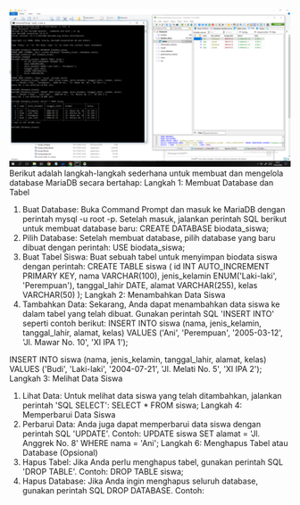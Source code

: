 ![mariadb 15 februari 2024.png](/assets/images/maria/gambar1.png)
Berikut adalah langkah-langkah sederhana untuk membuat dan mengelola database MariaDB secara bertahap:
Langkah 1: Membuat Database dan Tabel
1. Buat Database: Buka Command Prompt dan masuk ke MariaDB dengan perintah mysql -u root -p. Setelah masuk, jalankan perintah SQL berikut untuk membuat database baru:
   CREATE DATABASE biodata_siswa;
2. Pilih Database: Setelah membuat database, pilih database yang baru dibuat dengan perintah:
   USE biodata_siswa;
3. Buat Tabel Siswa: Buat sebuah tabel untuk menyimpan biodata siswa dengan perintah:
   CREATE TABLE siswa (
    id INT AUTO_INCREMENT PRIMARY KEY,
    nama VARCHAR(100),
    jenis_kelamin ENUM('Laki-laki', 'Perempuan'),
    tanggal_lahir DATE,
    alamat VARCHAR(255),
    kelas VARCHAR(50)
);
Langkah 2: Menambahkan Data Siswa
1. Tambahkan Data: Sekarang, Anda dapat menambahkan data siswa ke dalam tabel yang telah dibuat. Gunakan perintah SQL 'INSERT INTO' seperti contoh berikut:
    INSERT INTO siswa (nama, jenis_kelamin, tanggal_lahir, alamat, kelas) 
VALUES ('Ani', 'Perempuan', '2005-03-12', 'Jl. Mawar No. 10', 'XI IPA 1');

INSERT INTO siswa (nama, jenis_kelamin, tanggal_lahir, alamat, kelas) 
VALUES ('Budi', 'Laki-laki', '2004-07-21', 'Jl. Melati No. 5', 'XI IPA 2');
Langkah 3: Melihat Data Siswa
1. Lihat Data: Untuk melihat data siswa yang telah ditambahkan, jalankan perintah 'SQL SELECT':
   SELECT * FROM siswa;
Langkah 4: Memperbarui Data Siswa
1. Perbarui Data: Anda juga dapat memperbarui data siswa dengan perintah SQL 'UPDATE'. Contoh:
   UPDATE siswa SET alamat = 'Jl. Anggrek No. 8' WHERE nama = 'Ani';
Langkah 6: Menghapus Tabel atau Database (Opsional)
1. Hapus Tabel: Jika Anda perlu menghapus tabel, gunakan perintah SQL 'DROP TABLE'. Contoh:
   DROP TABLE siswa;
2. Hapus Database: Jika Anda ingin menghapus seluruh database, gunakan perintah SQL DROP DATABASE. Contoh:
